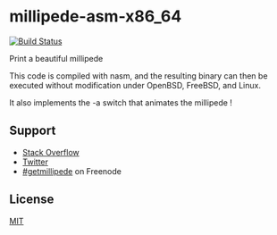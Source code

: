 # millipede-asm-x86_64

[![Build Status](https://secure.travis-ci.org/getmillipede/millipede-asm-x86_64.svg)](https://travis-ci.org/getmillipede/millipede-asm-x86_64)

Print a beautiful millipede

This code is compiled with nasm, and the resulting binary can then be executed
without modification under OpenBSD, FreeBSD, and Linux.

It also implements the -a switch that animates the millipede !

## Support

* [Stack Overflow](http://stackoverflow.com/questions/tagged/millipede)
* [Twitter](https://twitter.com/getmillipede)
* [#getmillipede](http://webchat.freenode.net?channels=%23getmillipede&uio=d4) on Freenode

## License

[MIT](https://github.com/getmillipede/millipede-asm-x86_64/blob/master/LICENSE)
